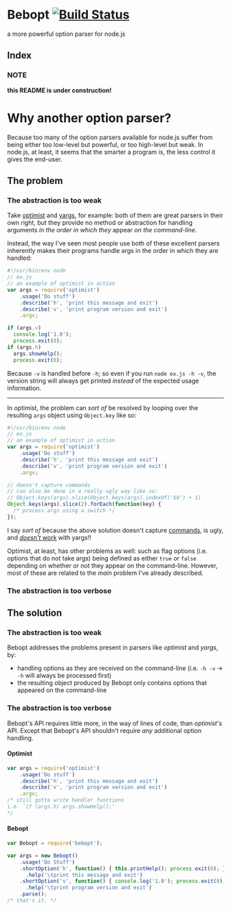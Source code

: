 # Bebopt [![Build Status](https://travis-ci.org/amagura/bebopt.svg?branch=master)](https://travis-ci.org/amagura/bebopt)
a more powerful option parser for node.js

## Index


### NOTE
__this README is under construction!__

# Why another option parser?
Because too many of the option parsers available for node.js suffer from being either too low-level but powerful, or too high-level but weak.  In node.js, at least, it seems that the smarter a program is, the less control it gives the end-user.

## The problem
### The abstraction is too weak
Take [optimist](https://github.com/substack/node-optimist) and [yargs](https://github.com/chevex/yargs), for example: both of them are great parsers in their own right, but they provide no method or abstraction for handling arguments _in the order in which they_ appear _on the command-line_.

Instead, the way I've seen most people use both of these excellent parsers inherently makes their programs handle args in the order in which they are handled:

```javascript
#!/usr/bin/env node
// ex.js
// an example of optimist in action
var args = require('optimist')
    .usage('Do stuff')
    .describe('h', 'print this message and exit')
    .describe('v', 'print program version and exit')
    .argv;

if (args.v)
  console.log('1.0');
  process.exit(0);
if (args.h)
  args.showHelp();
  process.exit(0);
```

Because `-v` is handled before `-h`; so even if you run `node ex.js -h -v`, the version string will always get printed _instead_ of the expected usage information.

***

In optimist, the problem can _sort of_ be resolved by looping over the resulting `args` object using `Object.key` like so:

```javascript
#!/usr/bin/env node
// ex.js
// an example of optimist in action
var args = require('optimist')
    .usage('Do stuff')
    .describe('h', 'print this message and exit')
    .describe('v', 'print program version and exit')
    .argv;

// doesn't capture commands
// can also be done in a really ugly way like so:
// Object.keys(args).slice(Object.keys(args).indexOf('$0') + 1)
Object.keys(args).slice(2).forEach(function(key) {
  /* process args using a switch */
});
```
I say _sort of_ because the above solution doesn't capture [commands](https://github.com/substack/node-optimist#and-non-hypenated-options-too-just-use-argv_), is ugly, and [_doesn't_ work](https://github.com/chevex/yargs/issues/39) with yargs!!

Optimist, at least, has other problems as well: such as flag options (i.e. options that do not take args) being defined as either `true` or `false` depending on whether or not they appear on the command-line.  However, most of these are related to the _main_ problem I've already described.

### The abstraction is too verbose

## The solution
### The abstraction is too weak
Bebopt addresses the problems present in parsers like _optimist_ and _yargs_, by:
* handling options as they are received on the command-line (i.e. `-h -v` -> `-h` will always be processed first)
* the resulting object produced by Bebopt only contains options that appeared on the command-line

### The abstraction is too verbose
Bebopt's API requires little more, in the way of lines of code, than _optimist_'s API.  Except that Bebopt's API shouldn't require _any_ additional option handling.

#### Optimist
```javascript
var args = require('optimist')
    .usage('Do stuff')
    .describe('h', 'print this message and exit')
    .describe('v', 'print program version and exit')
    .argv;
/* still gotta write handler functions
i.e. `if (args.h) args.showHelp();'
*/
```

#### Bebopt
```javascript
var Bebopt = require('bebopt');

var args = new Bebopt()
    .usage('Do Stuff')
    .shortOption('h', function() { this.printHelp(); process.exit(0); })
      .help('\tprint this message and exit')
    .shortOption('v', function() { console.log('1.0'); process.exit(0); })
      .help('\tprint program version and exit')
    .parse();
/* that's it. */
```
